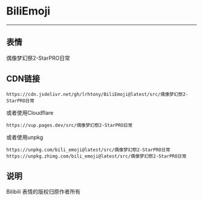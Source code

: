 # BiliEmoji
---
## 表情
偶像梦幻祭2-StarPRO日常
## CDN链接
```
https://cdn.jsdelivr.net/gh/lrhtony/BiliEmoji@latest/src/偶像梦幻祭2-StarPRO日常
```
或者使用Cloudflare
```
https://vup.pages.dev/src/偶像梦幻祭2-StarPRO日常
```
或者使用unpkg
```
https://unpkg.com/bili_emoji@latest/src/偶像梦幻祭2-StarPRO日常
https://unpkg.zhimg.com/bili_emoji@latest/src/偶像梦幻祭2-StarPRO日常
```
## 说明
Bilibili 表情的版权归原作者所有

